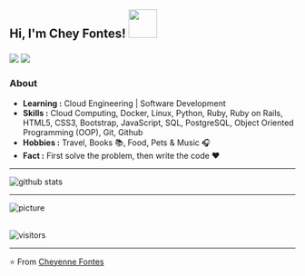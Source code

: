 <h2> Hi, I'm Chey Fontes! <img src="https://media.giphy.com/media/mGcNjsfWAjY5AEZNw6/giphy.gif" width="50"></h2>

### 

<p>
    <a href="https://www.linkedin.com/in/cheyennefontes/" target="_blank"><img src="https://img.shields.io/badge/-LinkedIn-3F3D56?style=for-the-badge&logo=linkedin&logoColor=white"></a>
    <a href="https://www.instagram.com/cheyennefontes/" target="_blank"><img src="https://img.shields.io/badge/-Instagram-3F3D56?style=for-the-badge&logo=instagram&logoColor=white"></a> </p>

### About

-  **Learning :** Cloud Engineering | Software Development 
-  **Skills :** Cloud Computing, Docker, Linux, Python, Ruby, Ruby on Rails, HTML5, CSS3, Bootstrap, JavaScript, SQL, PostgreSQL, Object Oriented Programming (OOP), Git, Github
-  **Hobbies :** Travel, Books :books:, Food, Pets & Music :headphones:
-  **Fact :** First solve the problem, then write the code :heart: 

---------------------------------------------------------------------------------------------------------------------------------------------------------------------------------

![github stats](https://github-readme-stats.vercel.app/api?username=cheyennefontes&show_icons=true)

---------------------------------------------------------------------------------------------------------------------------------------------------------------------------------
![picture](https://raw.githubusercontent.com/saadeghi/saadeghi/master/dino.gif)
<br />
<br />

 ![visitors](https://visitor-badge.laobi.icu/badge?page_id=cheyennefontes.cheyennefontes)
 
---------------------------------------------------------------------------------------------------------------------------------------------------------------------------------
⭐️ From [Cheyenne Fontes](https://github.com/cheyennefontes)

